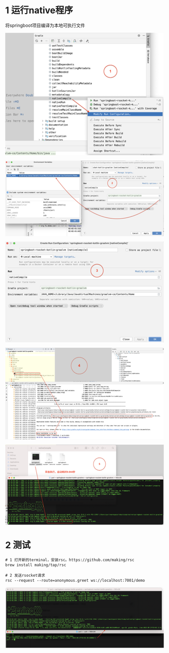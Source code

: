 # 1 运行native程序

将springboot项目编译为本地可执行文件

![](assets/2023-09-28-02-13-01-image.png)

![](assets/2023-09-28-02-18-36-image.png)

![](assets/2023-09-28-02-20-06-image.png)

![](assets/2023-09-28-02-33-04-image.png)

![](assets/2023-09-28-02-37-45-image.png)

# 2 测试

```
# 1 打开新的terminal，安装rsc。https://github.com/making/rsc
brew install making/tap/rsc

# 2 发送rsocket请求
rsc --request --route=anonymous.greet ws://localhost:7001/demo
```

![](assets/2023-09-28-03-04-05-image.png)
